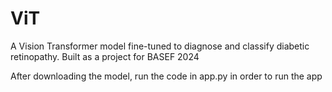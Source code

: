 # ViT
A Vision Transformer model fine-tuned to diagnose and classify diabetic retinopathy. Built as a project for BASEF 2024

After downloading the model, run the code in app.py in order to run the app
